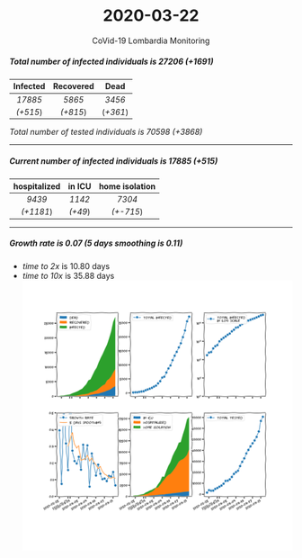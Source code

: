 <div align='center'>

# 2020-03-22
CoVid-19 Lombardia Monitoring
</div>

##### Total number of infected individuals is 27206 (+1691)
Infected | Recovered | Dead
:---: | :---: | :---:
*17885* | *5865* | *3456*
*(+515*) | *(+815*) | (*+361*)

*Total number of tested individuals is 70598 (+3868)*
***
##### Current number of infected individuals is 17885 (+515)
hospitalized | in ICU | home isolation
:---: | :---: | :---:
*9439* |*1142* |*7304*
*(+1181*) |*(+49*) |*(+-715*)
***
##### Growth rate is 0.07 (5 days smoothing is 0.11)
- *time to 2x* is 10.80 days
- *time to 10x* is 35.88 days
![stats][stats]

[stats]: stats_Lombardia.png
